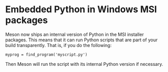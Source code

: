 # Embedded Python in Windows MSI packages

Meson now ships an internal version of Python in the MSI installer packages.
This means that it can run Python scripts that are part of your build
transparently. That is, if you do the following:

    myprog = find_program('myscript.py')

Then Meson will run the script with its internal Python version if necessary.
